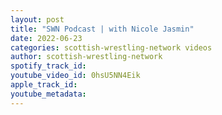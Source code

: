 ```yaml
---
layout: post
title: "SWN Podcast | with Nicole Jasmin"
date: 2022-06-23
categories: scottish-wrestling-network videos
author: scottish-wrestling-network
spotify_track_id: 
youtube_video_id: 0hsU5NN4Eik
apple_track_id: 
youtube_metadata: 
---
```

